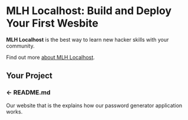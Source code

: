 MLH Localhost: Build and Deploy Your First Wesbite
=================

**MLH Localhost** is the best way to learn new hacker skills with your community. 

Find out more [about MLH Localhost](localhost.mlh.io). 

Your Project
------------

### ← README.md

Our website that is the explains how our password generator application works.


